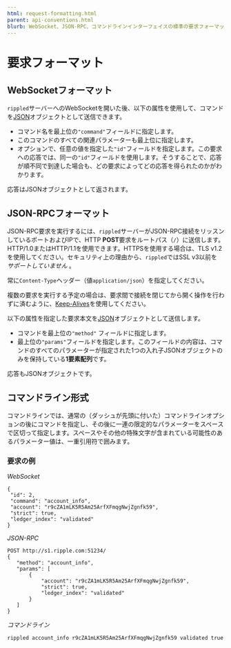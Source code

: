 ```yaml
---
html: request-formatting.html
parent: api-conventions.html
blurb: WebSocket、JSON-RPC、コマンドラインインターフェイスの標準の要求フォーマットと例です。
---
```

# 要求フォーマット

## WebSocketフォーマット  

`rippled`サーバーへのWebSocketを開いた後、以下の属性を使用して、コマンドを[JSON](https://en.wikipedia.org/wiki/JSON)オブジェクトとして送信できます。

* コマンド名を最上位の`"command"`フィールドに指定します。
* このコマンドのすべての関連パラメーターも最上位に指定します。
* オプションで、任意の値を指定した`"id"`フィールドを指定します。この要求への応答では、同一の`"id"`フィールドを使用します。そうすることで、応答が順不同で到達した場合も、どの要求によってどの応答を得られたのかがわかります。

応答はJSONオブジェクトとして返されます。

## JSON-RPCフォーマット

JSON-RPC要求を実行するには、`rippled`サーバーがJSON-RPC接続をリッスンしているポートおよびIPで、HTTP **POST**要求をルートパス（`/`）に送信します。HTTP/1.0またはHTTP/1.1を使用できます。HTTPSを使用する場合は、TLS v1.2を使用してください。セキュリティ上の理由から、`rippled`ではSSL v3以前を _サポートしていません_ 。

常に`Content-Type`ヘッダー（値`application/json`）を指定してください。

複数の要求を実行する予定の場合は、要求間で接続を閉じてから開く操作を行わずに済むように、[Keep-Alives](http://tools.ietf.org/html/rfc7230#section-6.3)を使用してください。

以下の属性を指定した要求本文を[JSON](https://en.wikipedia.org/wiki/JSON)オブジェクトとして送信します。

* コマンドを最上位の`"method"` フィールドに指定します。
* 最上位の`"params"`フィールドを指定します。このフィールドの内容は、コマンドのすべてのパラメーターが指定された1つの入れ子JSONオブジェクトのみを保持している**1要素配列**です。

応答もJSONオブジェクトです。

## コマンドライン形式

コマンドラインでは、通常の（ダッシュが先頭に付いた）コマンドラインオプションの後にコマンドを指定し、その後に一連の限定的なパラメーターをスペースで区切って指定します。スペースやその他の特殊文字が含まれている可能性のあるパラメーター値は、一重引用符で囲みます。

### 要求の例

<!-- MULTICODE_BLOCK_START -->

*WebSocket*

```
{
 "id": 2,
 "command": "account_info",
 "account": "r9cZA1mLK5R5Am25ArfXFmqgNwjZgnfk59",
 "strict": true,
 "ledger_index": "validated"
}
```

*JSON-RPC*

```
POST http://s1.ripple.com:51234/
{
   "method": "account_info",
   "params": [
       {
           "account": "r9cZA1mLK5R5Am25ArfXFmqgNwjZgnfk59",
           "strict": true,
           "ledger_index": "validated"
       }
   ]
}
```

*コマンドライン*

```
rippled account_info r9cZA1mLK5R5Am25ArfXFmqgNwjZgnfk59 validated true
```

<!-- MULTICODE_BLOCK_END -->
